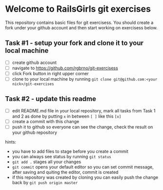 # Welcome to RailsGirls git exercises

This repository contains basic files for git exercisess. You should create a fork under your github account and then start working on exercisess below.

## Task #1 - setup your fork and clone it to your local machine

- [ ] create github account
- [ ] navigate to https://github.com/rgbrno/git-exercisess
- [ ] click Fork button in right upper corner
- [ ] clone to your local machine by running `git clone git@github.com:<your nick>/git-exercises`

## Task #2 - update this readme

- [ ] edit README.md file in your local repository, mark all tasks from Task 1 and 2 as done by putting `x` in between `[ ]` like this `[x]`
- [ ] create a commit with this change
- [ ] push it to github so everyone can see the change, check the result on your github repository

hints:
* you have to add files to stage before you create a commit
* you can always see status by running `git status`
* `git add .` stages all your changes
* `git commit` opens your default editor so you can set commit message, after saving and quiting the editor, commit is created
* if this repository was created by cloning you can easily push the change back by `git push origin master`
